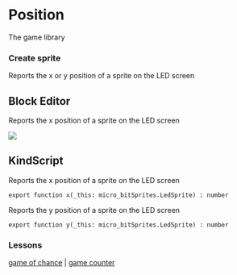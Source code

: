 # Position

The game library 

### Create sprite

Reports the x or y position of a sprite on the LED screen

## Block Editor

Reports the x position of a sprite on the LED screen

![](/static/mb/game-library/position-0.png)

## KindScript

Reports the x position of a sprite on the LED screen

```
export function x(_this: micro_bitSprites.LedSprite) : number
```

Reports the y position of a sprite on the LED screen

```
export function y(_this: micro_bitSprites.LedSprite) : number
```

### Lessons

[game of chance](/lessons/game-of-chance) | [game counter](/lessons/game-counter)

